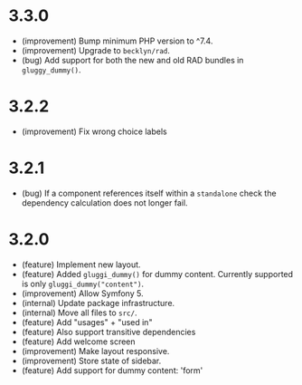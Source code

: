 3.3.0
=====

*   (improvement) Bump minimum PHP version to ^7.4.
*   (improvement) Upgrade to `becklyn/rad`.
*   (bug) Add support for both the new and old RAD bundles in `gluggy_dummy()`.


3.2.2
=====

*   (improvement) Fix wrong choice labels 


3.2.1
=====

*   (bug) If a component references itself within a `standalone` check the dependency calculation does not longer fail. 


3.2.0
=====

*   (feature) Implement new layout.
*   (feature) Added `gluggi_dummy()` for dummy content. Currently supported is only `gluggi_dummy("content")`.
*   (improvement) Allow Symfony 5.
*   (internal) Update package infrastructure.
*   (internal) Move all files to `src/`.
*   (feature) Add "usages" + "used in"
*   (feature) Also support transitive dependencies
*   (feature) Add welcome screen
*   (improvement) Make layout responsive.
*   (improvement) Store state of sidebar.
*   (feature) Add support for dummy content: 'form'
